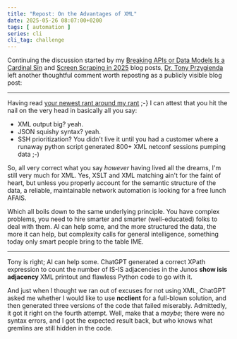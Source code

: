 ```yaml
---
title: "Repost: On the Advantages of XML"
date: 2025-05-26 08:07:00+0200
tags: [ automation ]
series: cli
cli_tag: challenge
---
```

Continuing the discussion started by my [Breaking APIs or Data Models Is a Cardinal Sin](/2025/04/api-data-model-contract/) and  [Screen Scraping in 2025](/2025/05/screen-scraping-2025/) blog posts, [Dr. Tony Przygienda](https://www.linkedin.com/in/dr-tony-przygienda-018501/) left another thoughtful comment worth reposting as a publicly visible blog post:

---

Having read [your newest rant around my rant](/2025/05/screen-scraping-2025/) ;-} I can attest that you hit the nail on the very head in basically all you say:

* XML output big? yeah.
* JSON squishy syntax? yeah.
* SSH prioritization? You didn't live it until you had a customer where a runaway python script generated 800+ XML netconf sessions pumping data ;-)

So, all very correct what you say _however_ having lived all the dreams, I'm still very much for XML. Yes, XSLT and XML matching ain't for the faint of heart, but unless you properly account for the semantic structure of the data, a reliable, maintainable network automation is looking for a free lunch AFAIS.

Which all boils down to the same underlying principle. You have complex problems, you need to hire smarter and smarter (well-educated) folks to deal with them. AI can help some, and the more structured the data, the more it can help, but complexity calls for general intelligence, something today only smart people bring to the table IME.

---

Tony is right; AI can help some. ChatGPT generated a correct XPath expression to count the number of IS-IS adjacencies in the  Junos **show isis adjacency** XML printout and flawless Python code to go with it.

And just when I thought we ran out of excuses for not using XML, ChatGPT asked me whether I would like to use **ncclient** for a full-blown solution, and then generated three versions of the code that failed miserably. Admittedly, it got it right on the fourth attempt. Well, make that a *maybe*; there were no syntax errors, and I got the expected result back, but who knows what gremlins are still hidden in the code.
